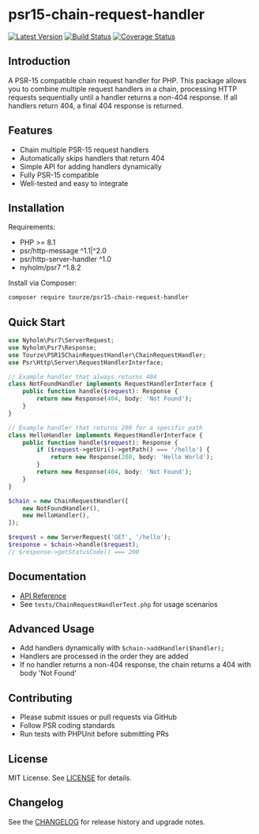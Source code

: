 # psr15-chain-request-handler

[![Latest Version](https://img.shields.io/packagist/v/tourze/psr15-chain-request-handler.svg)](https://packagist.org/packages/tourze/psr15-chain-request-handler)
[![Build Status](https://github.com/tourze/php-monorepo/actions/workflows/ci.yml/badge.svg)](https://github.com/tourze/php-monorepo/actions)
[![Coverage Status](https://coveralls.io/repos/github/tourze/php-monorepo/badge.svg?branch=main)](https://coveralls.io/github/tourze/php-monorepo?branch=main)

## Introduction

A PSR-15 compatible chain request handler for PHP. This package allows you to combine multiple request handlers in a chain, processing HTTP requests sequentially until a handler returns a non-404 response. If all handlers return 404, a final 404 response is returned.

## Features

- Chain multiple PSR-15 request handlers
- Automatically skips handlers that return 404
- Simple API for adding handlers dynamically
- Fully PSR-15 compatible
- Well-tested and easy to integrate

## Installation

Requirements:

- PHP >= 8.1
- psr/http-message ^1.1|^2.0
- psr/http-server-handler ^1.0
- nyholm/psr7 ^1.8.2

Install via Composer:

```bash
composer require tourze/psr15-chain-request-handler
```

## Quick Start

```php
use Nyholm\Psr7\ServerRequest;
use Nyholm\Psr7\Response;
use Tourze\PSR15ChainRequestHandler\ChainRequestHandler;
use Psr\Http\Server\RequestHandlerInterface;

// Example handler that always returns 404
class NotFoundHandler implements RequestHandlerInterface {
    public function handle($request): Response {
        return new Response(404, body: 'Not Found');
    }
}

// Example handler that returns 200 for a specific path
class HelloHandler implements RequestHandlerInterface {
    public function handle($request): Response {
        if ($request->getUri()->getPath() === '/hello') {
            return new Response(200, body: 'Hello World');
        }
        return new Response(404, body: 'Not Found');
    }
}

$chain = new ChainRequestHandler([
    new NotFoundHandler(),
    new HelloHandler(),
]);

$request = new ServerRequest('GET', '/hello');
$response = $chain->handle($request);
// $response->getStatusCode() === 200
```

## Documentation

- [API Reference](src/ChainRequestHandler.php)
- See `tests/ChainRequestHandlerTest.php` for usage scenarios

## Advanced Usage

- Add handlers dynamically with `$chain->addHandler($handler);`
- Handlers are processed in the order they are added
- If no handler returns a non-404 response, the chain returns a 404 with body 'Not Found'

## Contributing

- Please submit issues or pull requests via GitHub
- Follow PSR coding standards
- Run tests with PHPUnit before submitting PRs

## License

MIT License. See [LICENSE](LICENSE) for details.

## Changelog

See the [CHANGELOG](../../CHANGELOG.md) for release history and upgrade notes.
